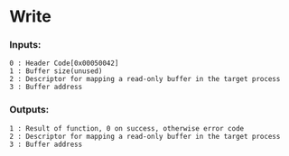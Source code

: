 # Write

### Inputs:
    0 : Header Code[0x00050042]
    1 : Buffer size(unused)
    2 : Descriptor for mapping a read-only buffer in the target process
    3 : Buffer address
### Outputs:
    1 : Result of function, 0 on success, otherwise error code
    2 : Descriptor for mapping a read-only buffer in the target process
    3 : Buffer address